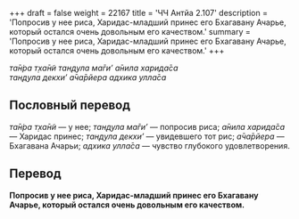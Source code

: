 +++
draft = false
weight = 22167
title = 'ЧЧ Антйа 2.107'
description = 'Попросив у нее риса, Харидас-младший принес его Бхагавану Ачарье, который остался очень довольным его качеством.'
summary = 'Попросив у нее риса, Харидас-младший принес его Бхагавану Ачарье, который остался очень довольным его качеством.'
+++

_та̄н̇ра т̣ха̄н̃и тан̣д̣ула ма̄ги’ а̄нила харида̄са  
тан̣д̣ула декхи’ а̄ча̄рйера адхика улла̄са_

## Пословный перевод

_та̄н̇ра_ _т̣ха̄н̃и_ — у нее; _тан̣д̣ула_ _ма̄ги’_ — попросив риса; _а̄нила_ _харида̄са_ — Харидас принес; _тан̣д̣ула_ _декхи’_ — увидевшего тот рис; _а̄ча̄рйера_ — Бхагавана Ачарьи; _адхика_ _улла̄са_ — чувство глубокого удовлетворения.

## Перевод

**Попросив у нее риса, Харидас-младший принес его Бхагавану Ачарье, который остался очень довольным его качеством.**
